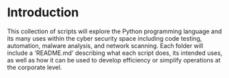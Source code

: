 # Introduction
This collection of scripts will explore the Python programming language and its many uses within the cyber security space including code testing, automation, malware analysis, and network scanning. Each folder will include a 'README.md' describing what each script does, its intended uses, as well as how it can be used to develop efficiency or simplify operations at the corporate level.
